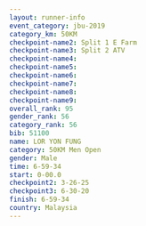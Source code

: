 ```yaml
---
layout: runner-info 
event_category: jbu-2019 
category_km: 50KM 
checkpoint-name2: Split 1 E Farm 
checkpoint-name3: Split 2 ATV 
checkpoint-name4: 
checkpoint-name5: 
checkpoint-name6: 
checkpoint-name7: 
checkpoint-name8: 
checkpoint-name9: 
overall_rank: 95
gender_rank: 56
category_rank: 56
bib: 51100
name: LOR YON FUNG
category: 50KM Men Open
gender: Male
time: 6-59-34
start: 0-00.0
checkpoint2: 3-26-25
checkpoint3: 6-30-20
finish: 6-59-34
country: Malaysia
---
```

